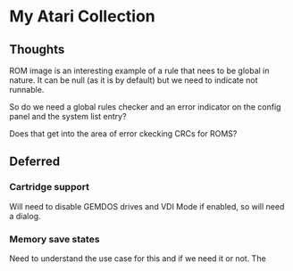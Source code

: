 # My Atari Collection

## Thoughts

ROM image is an interesting example of a rule that nees to be global in nature. It 
can be null (as it is by default) but we need to indicate not runnable.

So do we need a global rules checker and an error indicator on the config panel and
the system list entry?

Does that get into the area of error ckecking CRCs for ROMS?

## Deferred

### Cartridge support

Will need to disable GEMDOS drives and VDI Mode if enabled, so will need a dialog.

### Memory save states

Need to understand the use case for this and if we need it or not. The 


